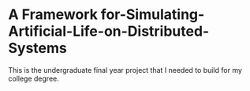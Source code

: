 # A Framework for-Simulating-Artificial-Life-on-Distributed-Systems
This is the undergraduate final year project that I needed to build for my college degree.
